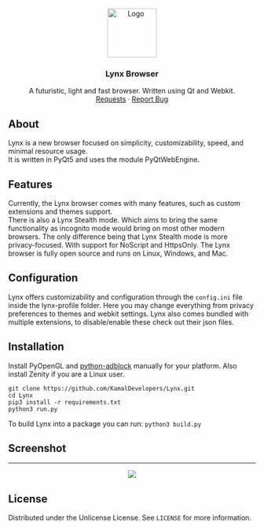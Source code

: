 <br />
<p align="center">
    <img src="https://i.postimg.cc/VNFwYy3r/lynx-logo.png" alt="Logo" width="100" height="100">

  <h3 align="center">Lynx Browser</h3>

  <p align="center">
    A futuristic, light and fast browser. Written using Qt and Webkit.
    <br />
    <a href="https://github.com/KamalDevelopers/Lynx/issues">Requests</a>
    ·
    <a href="https://github.com/KamalDevelopers/Lynx/issues">Report Bug</a>
  </p>
</p>

## About

Lynx is a new browser focused on simplicity, customizability, speed, and minimal resource usage. <br>
It is written in PyQt5 and uses the module PyQtWebEngine.

## Features

Currently, the Lynx browser comes with many features, such as custom extensions and themes support. <br>
There is also a Lynx Stealth mode. Which aims to bring the same functionality as incognito mode would bring on most other modern browsers. The only difference being that Lynx Stealth mode is more privacy-focused. With support for NoScript and HttpsOnly. The Lynx browser is fully open source and runs on Linux, Windows, and Mac.

## Configuration

Lynx offers customizability and configuration through the `config.ini` file inside the lynx-profile folder.
Here you may change everything from privacy preferences to themes and webkit settings.
Lynx also comes bundled with multiple extensions, to disable/enable these check out their json files.

## Installation

Install PyOpenGL and <a href="https://github.com/ArniDagur/python-adblock/releases/">python-adblock</a> manually for your platform. Also install Zenity if you are a Linux user.
```
git clone https://github.com/KamalDevelopers/Lynx.git
cd Lynx
pip3 install -r requirements.txt
python3 run.py
```

To build Lynx into a package you can run:
`python3 build.py`

## Screenshot
***
<p align="center">
  <img src="https://i.postimg.cc/4xPDJ1gZ/screenshot.png">
</p>


## License

Distributed under the Unlicense License. See `LICENSE` for more information.

